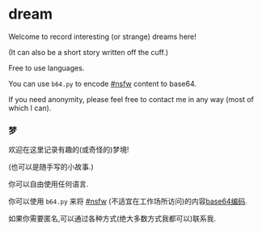 # dream
Welcome to record interesting (or strange) dreams here!

(It can also be a short story written off the cuff.)

Free to use languages.

You can use `b64.py` to encode [#nsfw](https://en.wikipedia.org/wiki/Not_safe_for_work) content to base64.

If you need anonymity, please feel free to contact me in any way (most of which I can).

### 梦

欢迎在这里记录有趣的(或奇怪的)梦境!

(也可以是随手写的小故事.)

你可以自由使用任何语言.

你可以使用 `b64.py` 来将 [#nsfw](https://zh.wikipedia.org/wiki/NSFW) (不适宜在工作场所访问)的内容[base64编码](https://en.wikipedia.org/wiki/Base64).

如果你需要匿名,可以通过各种方式(绝大多数方式我都可以)联系我.
